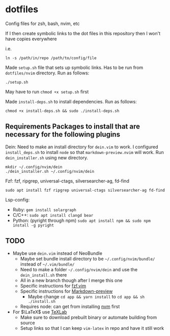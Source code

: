 # dotfiles
Config files for zsh, bash, nvim, etc

If I then create symbolic links to the dot files in this repository then I
won't have copies everywhere

i.e.

    ln -s /path/in/repo /path/to/config/file

Made `setup.sh` file that sets up symbolic links. Has to be run from
`dotfiles/nvim` directory. Run as follows:

    ./setup.sh

May have to run `chmod +x setup.sh` first

Made `install-deps.sh` to install dependencies. Run as follows:

    chmod +x install-deps.sh && sudo ./install-deps.sh

## Requirements Packages to install that are necessary for the following plugins

Dein:
Need to make an install directory for `dein.vim` to work. I configured `install_deps.sh` to install `node` so that `markdown-preview.nvim` will work.
Run `dein_installer.sh` using new directory.

    mkdir ~/.config/nvim/dein
    ./dein_installer.sh ~/.config/nvim/dein

Fzf: fzf, ripgrep, universal-ctags, silversearcher-ag, fd-find

    sudo apt install fzf ripgrep universal-ctags silversearcher-ag fd-find

Lsp-config:
- Ruby: `gem install solargraph`
- C/C++: `sudo apt install clangd bear`
- Python: (pyright through npm) `sudo apt install npm && sudo npm install -g
  pyright`

## TODO
- Maybe use `dein.vim` instead of NeoBundle
    - Maybe set bundle install directory to be `~/.config/nvim/bundle/` instead
      of `~/.vim/bundle/`
    - Need to make a folder `~/.config/nvim/dein` and use the `dein_install.sh` there
    - All in a new branch though after I merge this one
    - Specific instructions for [fzf.vim](https://github.com/Shougo/dein.vim/issues/74)
    - Specific instructions for [Markdown-preview](https://github.com/iamcco/markdown-preview.nvim)
        - Maybe change `cd app && yarn install` to `cd app && sh ./install.sh`
	- Requires node: can get from installing [nvm](https://docs.microsoft.com/en-us/windows/dev-environment/javascript/nodejs-on-wsl) first
- For $\LaTeX$ use [TeXLab](https://github.com/latex-lsp/texlab)
    - Make sure to download prebuilt binary or automate building from source
    - Setup links so that I can keep `vim-latex` in repo and have it still work
